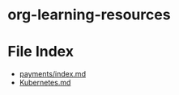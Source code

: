 # org-learning-resources

# File Index

- [payments/index.md](payments/index.md)
- [Kubernetes.md](Kubernetes.md)
